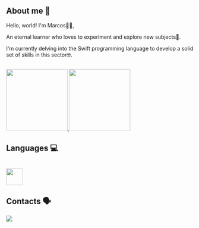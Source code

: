 ## About me 👋

Hello, world! I'm Marcos👨‍💻,

An eternal learner who loves to experiment and explore new subjects🤩.

I'm currently delving into the Swift programming language to develop a solid set of skills in this sector🤓.

##

<div align="leading">  
  <a href="https://github.com/Marc0os/">
    <img height="165em" src="https://github-readme-stats-ten-inky-53.vercel.app/api?username=Marc0os&show_icons=true&theme=dracula">
    <img height="165em" src="https://github-readme-stats-ten-inky-53.vercel.app/api/top-langs/?theme=dracula&layout=compact&username=Marc0os">
  </a>
</div>

## Languages 💻

<div style="display: inline_block"><br>
  <img height="45" src="https://cdn.jsdelivr.net/gh/devicons/devicon/icons/swift/swift-original.svg"> 
</div>

## Contacts 🗣️
 
<div> 
  <a href="https://www.linkedin.com/in/marcos-andre-araujo" target="_blank"><img src="https://img.shields.io/badge/-LinkedIn-%230077B5?style=for-the-badge&logo=linkedin&logoColor=white" target="_blank"></a>   
</div>
